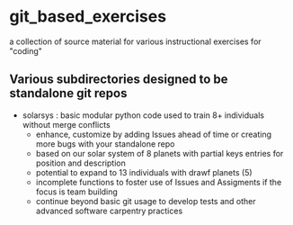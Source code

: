 # git_based_exercises
a collection of source material for various instructional exercises for "coding"

## Various subdirectories designed to be standalone git repos 
* solarsys : basic modular python code used to train 8+ individuals without merge conflicts
  * enhance, customize by adding Issues ahead of time or creating more bugs with your standalone repo
  * based on our solar system of 8 planets with partial keys entries for position and description
  * potential to expand to 13 individuals with drawf planets (5) 
  * incomplete functions to foster use of Issues and Assigments if the focus is team building
  * continue beyond basic git usage to develop tests and other advanced software carpentry practices
  
